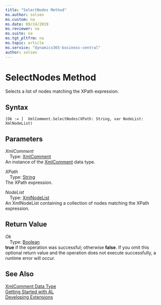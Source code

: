 ```yaml
---
title: "SelectNodes Method"
ms.author: solsen
ms.custom: na
ms.date: 09/24/2019
ms.reviewer: na
ms.suite: na
ms.tgt_pltfrm: na
ms.topic: article
ms.service: "dynamics365-business-central"
author: solsen
---
```

[//]: # (START>DO_NOT_EDIT)
[//]: # (IMPORTANT:Do not edit any of the content between here and the END>DO_NOT_EDIT.)
[//]: # (Any modifications should be made in the .xml files in the ModernDev repo.)
# SelectNodes Method
Selects a list of nodes matching the XPath expression.


## Syntax
```
[Ok := ]  XmlComment.SelectNodes(XPath: String, var NodeList: XmlNodeList)
```
## Parameters
*XmlComment*  
&emsp;Type: [XmlComment](xmlcomment-data-type.md)  
An instance of the [XmlComment](xmlcomment-data-type.md) data type.  

*XPath*  
&emsp;Type: [String](../string/string-data-type.md)  
The XPath expression.
        
*NodeList*  
&emsp;Type: [XmlNodeList](../xmlnodelist/xmlnodelist-data-type.md)  
An XmlNodeList containing a collection of nodes matching the XPath expression.  


## Return Value
*Ok*  
&emsp;Type: [Boolean](../boolean/boolean-data-type.md)  
**true** if the operation was successful; otherwise **false**.  If you omit this optional return value and the operation does not execute successfully, a runtime error will occur.    


[//]: # (IMPORTANT: END>DO_NOT_EDIT)
## See Also
[XmlComment Data Type](xmlcomment-data-type.md)  
[Getting Started with AL](../../devenv-get-started.md)  
[Developing Extensions](../../devenv-dev-overview.md)